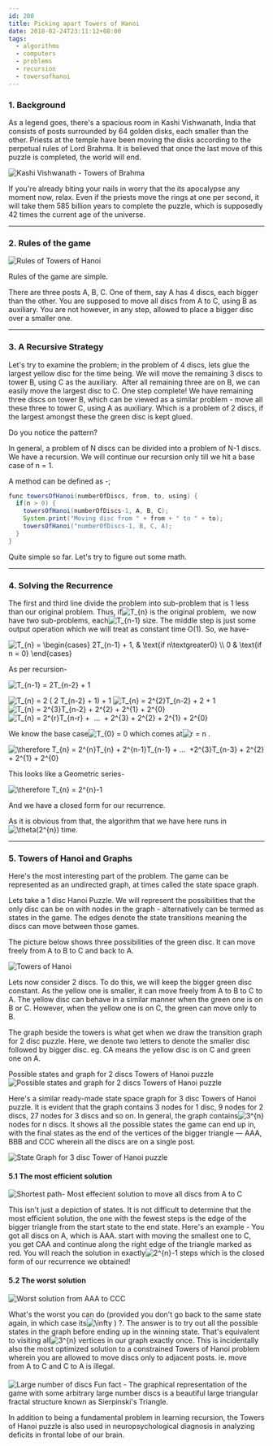 ```yaml
---
id: 200
title: Picking apart Towers of Hanoi
date: 2018-02-24T23:11:12+08:00
tags:
  - algorithms
  - computers
  - problems
  - recursion
  - towersofhanoi
---
```


### 1. Background

As a legend goes, there's a spacious room in Kashi Vishwanath, India that consists of posts surrounded by 64 golden disks, each smaller than the other. Priests at the temple have been moving the disks according to the perpetual rules of Lord Brahma. It is believed that once the last move of this puzzle is completed, the world will end.

![Kashi Vishwanath - Towers of Brahma](./00-kashivishwanath.jpg)

If you're already biting your nails in worry that the its apocalypse any moment now, relax. Even if the priests move the rings at one per second, it will take them 585 billion years to complete the puzzle, which is supposedly 42 times the current age of the universe.

---

### 2. Rules of the game

![Rules of Towers of Hanoi](./01-rules-of-the-game.png)

Rules of the game are simple.

There are three posts A, B, C. One of them, say A has 4 discs, each bigger than the other. You are supposed to move all discs from A to C, using B as auxiliary. You are not however, in any step, allowed to place a bigger disc over a smaller one.

---

### 3. A Recursive Strategy

Let's try to examine the problem; in the problem of 4 discs, lets glue the largest yellow disc for the time being. We will move the remaining 3 discs to tower B, using C as the auxiliary.  After all remaining three are on B, we can easily move the largest disc to C. One step complete! We have remaining three discs on tower B, which can be viewed as a similar problem - move all these three to tower C, using A as auxiliary. Which is a problem of 2 discs, if the largest amongst these the green disc is kept glued.

Do you notice the pattern?

In general, a problem of N discs can be divided into a problem of N-1 discs. We have a recursion. We will continue our recursion only till we hit a base case of n = 1.

A method can be defined as -;

```java
func towersOfHanoi(numberOfDiscs, from, to, using) {
  if(n > 0) {
    towersOfHanoi(numberOfDiscs-1, A, B, C);
    System.print("Moving disc from " + from + " to " + to);
    towersOfHanoi("numberOfDiscs-1, B, C, A);
  }
}
```

Quite simple so far. Let's try to figure out some math.

---

### 4. Solving the Recurrence

The first and third line divide the problem into sub-problem that is 1 less than our original problem. Thus, if<img src="//s0.wp.com/latex.php?latex=T_%7Bn%7D+&#038;bg=ffffff&#038;fg=000&#038;s=0" alt="T_{n} " title="T_{n} " class="latex" /> is the original problem,  we now have two sub-problems, each<img src="//s0.wp.com/latex.php?latex=T_%7Bn-1%7D+&#038;bg=ffffff&#038;fg=000&#038;s=0" alt="T_{n-1} " title="T_{n-1} " class="latex" /> size. The middle step is just some output operation which we will treat as constant time O(1). So, we have-

<img
  src="//s0.wp.com/latex.php?latex=T_%7Bn%7D+%3D+%5Cbegin%7Bcases%7D+2T_%7Bn-1%7D+%2B+1%2C+%26+%5Ctext%7Bif+n%5Ctextgreater0%7D+%5C%5C+0+%26+%5Ctext%7Bif+n+%3D+0%7D+%5Cend%7Bcases%7D+&#038;bg=ffffff&#038;fg=000&#038;s=0"
  alt="T_{n} = &#92;begin{cases} 2T_{n-1} + 1, & &#92;text{if n&#92;textgreater0} &#92;&#92; 0 & &#92;text{if n = 0} &#92;end{cases} "
  title="T_{n} = &#92;begin{cases} 2T_{n-1} + 1, & &#92;text{if n&#92;textgreater0} &#92;&#92; 0 & &#92;text{if n = 0} &#92;end{cases} "
  class="latex"
/>

As per recursion-

<img
  src="//s0.wp.com/latex.php?latex=T_%7Bn-1%7D+%3D+2T_%7Bn-2%7D+%2B+1+&#038;bg=ffffff&#038;fg=000&#038;s=0"
  alt="T_{n-1} = 2T_{n-2} + 1 "
  title="T_{n-1} = 2T_{n-2} + 1 "
  class="latex"
/>

<img
  src="//s0.wp.com/latex.php?latex=T_%7Bn%7D+%3D+2+%28+2+T_%7Bn-2%7D+%2B+1%29+%2B+1+&#038;bg=ffffff&#038;fg=000&#038;s=0"
  alt="T_{n} = 2 ( 2 T_{n-2} + 1) + 1 "
  title="T_{n} = 2 ( 2 T_{n-2} + 1) + 1 "
  class="latex"
/>
<img
  src="//s0.wp.com/latex.php?latex=T_%7Bn%7D+%3D+2%5E%7B2%7DT_%7Bn-2%7D+%2B+2+%2B+1+&#038;bg=ffffff&#038;fg=000&#038;s=0"
  alt="T_{n} = 2^{2}T_{n-2} + 2 + 1 "
  title="T_{n} = 2^{2}T_{n-2} + 2 + 1 "
  class="latex"
/>
<img
  src="//s0.wp.com/latex.php?latex=T_%7Bn%7D+%3D+2%5E%7B3%7DT_%7Bn-2%7D+%2B+2%5E%7B2%7D+%2B+2%5E%7B1%7D+%2B+2%5E%7B0%7D+&#038;bg=ffffff&#038;fg=000&#038;s=0"
  alt="T_{n} = 2^{3}T_{n-2} + 2^{2} + 2^{1} + 2^{0} "
  title="T_{n} = 2^{3}T_{n-2} + 2^{2} + 2^{1} + 2^{0} "
  class="latex"
/>
<img
  src="//s0.wp.com/latex.php?latex=T_%7Bn%7D+%3D+2%5E%7Br%7DT_%7Bn-r%7D+%2B%C2%A0+...%C2%A0+%2B+2%5E%7B3%7D+%2B+2%5E%7B2%7D+%2B+2%5E%7B1%7D+%2B+2%5E%7B0%7D+&#038;bg=ffffff&#038;fg=000&#038;s=0"
  alt="T_{n} = 2^{r}T_{n-r} +  ...  + 2^{3} + 2^{2} + 2^{1} + 2^{0} "
  title="T_{n} = 2^{r}T_{n-r} +  ...  + 2^{3} + 2^{2} + 2^{1} + 2^{0} "
  class="latex"
/>

We know the base case<img src="//s0.wp.com/latex.php?latex=T_%7B0%7D+%3D+0+&#038;bg=ffffff&#038;fg=000&#038;s=0" alt="T_{0} = 0 " title="T_{0} = 0 " class="latex" /> which comes at<img src="//s0.wp.com/latex.php?latex=r+%3D+n+&#038;bg=ffffff&#038;fg=000&#038;s=0" alt="r = n " title="r = n " class="latex" /> .

<img
  src="//s0.wp.com/latex.php?latex=%5Ctherefore+T_%7Bn%7D+%3D+2%5E%7Bn%7DT_%7Bn%7D%C2%A0%2B%C2%A02%5E%7Bn-1%7DT_%7Bn-1%7D+%2B+...%C2%A0+%2B2%5E%7B3%7DT_%7Bn-3%7D+%2B+2%5E%7B2%7D+%2B+2%5E%7B1%7D+%2B+2%5E%7B0%7D+&#038;bg=ffffff&#038;fg=000&#038;s=0"
  alt="&#92;therefore T_{n} = 2^{n}T_{n} + 2^{n-1}T_{n-1} + ...  +2^{3}T_{n-3} + 2^{2} + 2^{1} + 2^{0} "
  title="&#92;therefore T_{n} = 2^{n}T_{n} + 2^{n-1}T_{n-1} + ...  +2^{3}T_{n-3} + 2^{2} + 2^{1} + 2^{0} "
  class="latex"
/>

This looks like a Geometric series-

<img
  src="//s0.wp.com/latex.php?latex=%5Ctherefore+T_%7Bn%7D+%3D+2%5E%7Bn%7D-1+&#038;bg=ffffff&#038;fg=000&#038;s=0"
  alt="&#92;therefore T_{n} = 2^{n}-1 "
  title="&#92;therefore T_{n} = 2^{n}-1 "
  class="latex"
/>

And we have a closed form for our recurrence.

As it is obvious from that, the algorithm that we have here runs in<img src="//s0.wp.com/latex.php?latex=%5Ctheta%282%5E%7Bn%7D%29+&#038;bg=ffffff&#038;fg=000&#038;s=0" alt="&#92;theta(2^{n}) " title="&#92;theta(2^{n}) " class="latex" /> time.

---

### 5. Towers of Hanoi and Graphs

Here's the most interesting part of the problem. The game can be represented as an undirected graph, at times called the state space graph.

Lets take a 1 disc Hanoi Puzzle. We will represent the possibilities that the only disc can be on with nodes in the graph - alternatively can be termed as states in the game. The edges denote the state transitions meaning the discs can move between those games.

The picture below shows three possibilities of the green disc. It can move freely from A to B to C and back to A.

![Towers of Hanoi](./02-green-disk-possibilities.png)

Lets now consider 2 discs. To do this, we will keep the bigger green disc constant. As the yellow one is smaller, it can move freely from A to B to C to A. The yellow disc can behave in a similar manner when the green one is on B or C. However, when the yellow one is on C, the green can move only to B.

The graph beside the towers is what get when we draw the transition graph for 2 disc puzzle. Here, we denote two letters to denote the smaller disc followed by bigger disc. eg. CA means the yellow disc is on C and green one on A.

Possible states and graph for 2 discs Towers of Hanoi puzzle
![Possible states and graph for 2 discs Towers of Hanoi puzzle](./03-step1.png)

Here's a similar ready-made state space graph for 3 disc Towers of Hanoi puzzle. It is evident that the graph contains 3 nodes for 1 disc, 9 nodes for 2 discs, 27 nodes for 3 discs and so on. In general, the graph contains<img src="//s0.wp.com/latex.php?latex=3%5E%7Bn%7D+&#038;bg=ffffff&#038;fg=000&#038;s=0" alt="3^{n} " title="3^{n} " class="latex" /> nodes for n discs. It shows all the possible states the game can end up in, with the final states as the end of the vertices of the bigger triangle &#8212; AAA, BBB and CCC wherein all the discs are on a single post.

![State Graph for 3 disc Tower of Hanoi puzzle](./04-state-graph.png)

#### 5.1 The most efficient solution

![Shortest path- Most effecient solution to move all discs from A to C](./05-most-effecient-solution.png)

This isn't just a depiction of states. It is not difficult to determine that the most efficient solution, the one with the fewest steps is the edge of the bigger triangle from the start state to the end state. Here's an example - You got all discs on A, which is AAA. start with moving the smallest one to C, you get CAA and continue along the right edge of the triangle marked as red. You will reach the solution in exactly<img src="//s0.wp.com/latex.php?latex=2%5E%7Bn%7D-1+&#038;bg=ffffff&#038;fg=000&#038;s=0" alt="2^{n}-1 " title="2^{n}-1 " class="latex" /> steps which is the closed form of our recurrence we obtained!

#### 5.2 The worst solution

![Worst solution from AAA to CCC](./06-worst-solution.png)

What's the worst you can do (provided you don't go back to the same state again, in which case its<img src="//s0.wp.com/latex.php?latex=%5Cinfty+&#038;bg=ffffff&#038;fg=000&#038;s=0" alt="&#92;infty " title="&#92;infty " class="latex" /> ) ?. The answer is to try out all the possible states in the graph before ending up in the winning state. That's equivalent to visiting all<img src="//s0.wp.com/latex.php?latex=3%5E%7Bn%7D+&#038;bg=ffffff&#038;fg=000&#038;s=0" alt="3^{n} " title="3^{n} " class="latex" /> vertices in our graph exactly once. This is incidentally also the most optimized solution to a constrained Towers of Hanoi problem wherein you are allowed to move discs only to adjacent posts. ie. move from A to C and C to A is illegal.

####

![Large number of discs](./07-serpinskis.jpg)
Fun fact - The graphical representation of the game with some arbitrary large number discs is a beautiful large triangular fractal structure known as Sierpinski's Triangle.

In addition to being a fundamental problem in learning recursion, the Towers of Hanoi puzzle is also used in neuropsychological diagnosis in analyzing deficits in frontal lobe of our brain.
